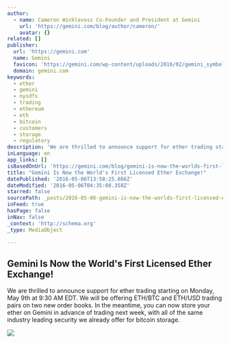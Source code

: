 ```yaml
---
author:
  - name: Cameron Winklevoss Co-Founder and President at Gemini
    url: 'https://gemini.com/blog/author/cameron/'
    avatar: {}
related: []
publisher:
  url: 'https://gemini.com'
  name: Gemini
  favicon: 'https://gemini.com/wp-content/uploads/2016/02/gemini_symbol_rgb.png'
  domain: gemini.com
keywords:
  - ether
  - gemini
  - nysdfs
  - trading
  - ethereum
  - eth
  - bitcoin
  - customers
  - storage
  - regulatory
description: 'We are thrilled to announce support for ether trading starting on Monday, May 9th at 9:30 AM EDT. We will be offering ETH/BTC and ETH/USD trading pairs on two new order books. In the meantime, you can now store your ether on Gemini in advance of trading next week, with all of the same industry leading security we already offer for bitcoin storage.'
inLanguage: en
app_links: []
isBasedOnUrl: 'https://gemini.com/blog/gemini-is-now-the-worlds-first-licensed-ether-exchange/'
title: "Gemini Is Now the World's First Licensed Ether Exchange!"
datePublished: '2016-05-06T13:58:25.866Z'
dateModified: '2016-05-06T04:35:08.358Z'
starred: false
sourcePath: _posts/2016-05-06-gemini-is-now-the-worlds-first-licensed-ether-exchange.md
inFeed: true
hasPage: false
inNav: false
_context: 'http://schema.org'
_type: MediaObject

---
```

<article style=""><h1>Gemini Is Now the World's First Licensed Ether Exchange!</h1><p>We are thrilled to announce support for ether trading starting on Monday, May 9th at 9:30 AM EDT. We will be offering ETH/BTC and ETH/USD trading pairs on two new order books. In the meantime, you can now store your ether on Gemini in advance of trading next week, with all of the same industry leading security we already offer for bitcoin storage.</p><img src="https://gemini.com/wp-content/uploads/2016/05/s66-24482-1-680x453.jpg" /></article>